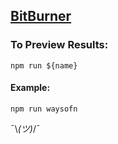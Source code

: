 ## [BitBurner](https://danielyxie.github.io/bitburner)


### To Preview Results: 

``` npm run ${name} ```

#### Example: 

``` npm run waysofn ```


 ¯\\_(ツ)_/¯
